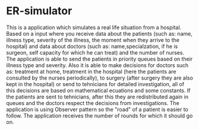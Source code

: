 # ER-simulator
This is a application which simulates a real life situation from a hospital. Based on a input where you receive data about the patients (such as: name, illness type, severity of the illness, the moment when they arrive to the hospital) and data about doctors (such as: name,specialzation, if he is surgeon, self capacity for which he can treat) and the number of nurses. The application is able to send the patients in priority queues based on their illness type and severity. Also it is able to make decisions for doctors such as: treatment at home, treatment in the hospital (here the patients are consulted by the nurses periodically), to surgery (after surgery they are also kept in the hospital) or send to tehnicians for detailed investigation, all of this decisions are based on mathematical ecuations and some constants. If the patients are sent to tehnicians, after this they are redistributed again in queues and the doctors respect the decisions from investigations. The application is using Observer pattern so the "road" of a patient is easier to follow. The application receives the number of rounds for which it should go on.
